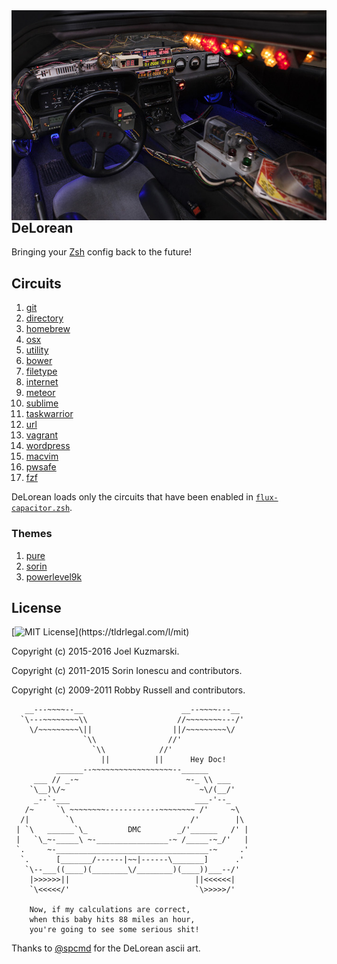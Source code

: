 <img width="666px" align="right" src=".github/DeLorean.jpg"/>

DeLorean
--------

Bringing your [Zsh][] config back to the future!

## Circuits

  1. [git][]
  2. [directory][]
  3. [homebrew][]
  4. [osx][]
  5. [utility][]
  6. [bower][]
  7. [filetype][]
  8. [internet][]
  9. [meteor][]
  10. [sublime][]
  11. [taskwarrior][]
  12. [url][]
  13. [vagrant][]
  14. [wordpress][]
  15. [macvim][]
  16. [pwsafe][]
  17. [fzf][]

DeLorean loads only the circuits that have been enabled in [`flux-capacitor.zsh`][].

### Themes

  1. [pure][]
  2. [sorin][]
  3. [powerlevel9k][]

License
-------

[![MIT License](https://img.shields.io/:license-MIT-blue.svg?)](https://tldrlegal.com/l/mit)

Copyright (c) 2015-2016 Joel Kuzmarski.

Copyright (c) 2011-2015 Sorin Ionescu and contributors.

Copyright (c) 2009-2011 Robby Russell and contributors.

```DeLorean
   __---~~~~--__                      __--~~~~---__
  `\---~~~~~~~~\\                    //~~~~~~~~---/'
    \/~~~~~~~~~\||                  ||/~~~~~~~~~\/
                `\\                //'
                  `\\            //'
                    ||          ||      Hey Doc!
          ______--~~~~~~~~~~~~~~~~~~--______
     ___ // _-~                        ~-_ \\ ___
    `\__)\/~                              ~\/(__/'
     _--`-___                            ___-'--_
   /~     `\ ~~~~~~~~------------~~~~~~~~ /'     ~\
  /|        `\                          /'        |\
 | `\   ______`\_         DMC        _/'______   /' |
 |   `\_~-_____\ ~-________________-~ /_____-~_/'   |
 `.     ~-__________________________________-~     .'
  `.      [_______/------|~~|------\_______]      .'
   `\--___((____)(________\/________)(____))___--/'
    |>>>>>>||                            ||<<<<<<|
    `\<<<<</'                            `\>>>>>/'

    Now, if my calculations are correct,
    when this baby hits 88 miles an hour,
    you're going to see some serious shit!
```

Thanks to [@spcmd][] for the DeLorean ascii art.

[Zsh]: http://www.zsh.org
[git]: ZDOTDIR/circuits/git
[directory]: ZDOTDIR/circuits/directory
[homebrew]: ZDOTDIR/circuits/homebrew
[osx]: ZDOTDIR/circuits/osx
[utility]: ZDOTDIR/circuits/utility
[bower]: ZDOTDIR/circuits/bower
[filetype]: ZDOTDIR/circuits/filetype
[internet]: ZDOTDIR/circuits/internet
[meteor]: ZDOTDIR/circuits/meteor
[sublime]: ZDOTDIR/circuits/sublime
[taskwarrior]: ZDOTDIR/circuits/taskwarrior
[url]: ZDOTDIR/circuits/url
[vagrant]: ZDOTDIR/circuits/vagrant
[wordpress]: ZDOTDIR/circuits/wordpress
[macvim]: ZDOTDIR/circuits/macvim
[pwsafe]: ZDOTDIR/circuits/pwsafe
[fzf]: ZDOTDIR/circuits/fzf
[`flux-capacitor.zsh`]: ZDOTDIR/flux-capacitor.zsh 
[pure]: ZDOTDIR/circuits/prompt
[sorin]: ZDOTDIR/circuits/prompt
[powerlevel9k]: ZDOTDIR/circuits/prompt
[@spcmd]: https://github.com/spcmd
